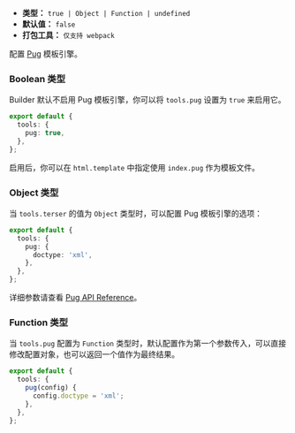 - **类型：** `true | Object | Function | undefined`
- **默认值：** `false`
- **打包工具：** `仅支持 webpack`

配置 [Pug](https://pugjs.org/) 模板引擎。

### Boolean 类型

Builder 默认不启用 Pug 模板引擎，你可以将 `tools.pug` 设置为 `true` 来启用它。

```ts
export default {
  tools: {
    pug: true,
  },
};
```

启用后，你可以在 `html.template` 中指定使用 `index.pug` 作为模板文件。

### Object 类型

当 `tools.terser` 的值为 `Object` 类型时，可以配置 Pug 模板引擎的选项：

```ts
export default {
  tools: {
    pug: {
      doctype: 'xml',
    },
  },
};
```

详细参数请查看 [Pug API Reference](https://pugjs.org/api/reference.html#options)。

### Function 类型

当 `tools.pug` 配置为 `Function` 类型时，默认配置作为第一个参数传入，可以直接修改配置对象，也可以返回一个值作为最终结果。

```ts
export default {
  tools: {
    pug(config) {
      config.doctype = 'xml';
    },
  },
};
```
